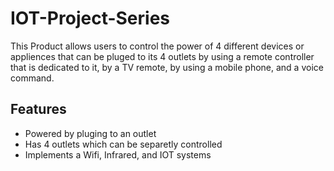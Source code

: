 # IOT-Project-Series
This Product allows users to control the power of 4 different devices or appliences that can 
be pluged to its 4 outlets by using a remote controller that is dedicated to it, by a TV remote,
by using a mobile phone, and a voice command. 
 
 ## Features
 * Powered by pluging to an outlet
 * Has 4 outlets which can be separetly controlled
 * Implements a Wifi, Infrared, and IOT systems
 
